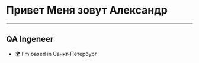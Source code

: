 # Привет [](https://user-images.githubusercontent.com/18350557/176309783-0785949b-9127-417c-8b55-ab5a4333674e.gif)Меня зовут Александр

--- 

QA Ingeneer
-----------

* 🌍  I'm based in Санкт-Петербург
